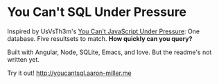 You Can't SQL Under Pressure
===========================

Inspired by UsVsTh3m's [You Can't JavaScript Under Pressure](http://games.usvsth3m.com/javascript-under-pressure/): One database. Five resultsets to match. **How quickly can you query?**

Built with Angular, Node, SQLite, Emacs, and love. But the readme's not written yet.

Try it out! http://youcantsql.aaron-miller.me
